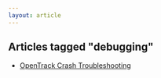 ```yaml
---
layout: article
---
```


## Articles tagged "debugging"
- [OpenTrack Crash Troubleshooting](/articles/2023/otcd)